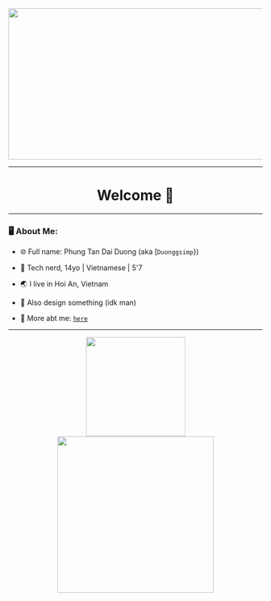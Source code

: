 <div align="center">
  <img src="https://th.bing.com/th/id/R.6dbf3c6509b3510a1f32a1e736946269?rik=gLqYov0j3enyUA&pid=ImgRaw&r=0" width="600" height="300"/>
</div>

---
# <h1 align=center>  Welcome 👋
---
### 🖥 About Me:
- 🌐 Full name: Phung Tan Dai Duong (aka [`Duonggsimp`}) 

- 🤖 Tech nerd, 14yo | Vietnamese | 5'7

- 🌏 I live in Hoi An, Vietnam

- 📐 Also design something (idk man)

- 🌟 More abt me: [`here`](https://duongsimp.carrd.co/)
---
<p align="center" >
  
  <img height="197" src="https://github-readme-stats-bqhz.vercel.app/api?username=Duonggsimp&show_icons=true&hide_border=true&theme=dracula&count_private=true">
  
  <img height="310" src="https://github-readme-streak-stats.herokuapp.com?user=Duonggsimp&hide_border=true&theme=dracula&border_radius=5&date_format=M%20j%5B%2C%20Y%5D">
</p>



